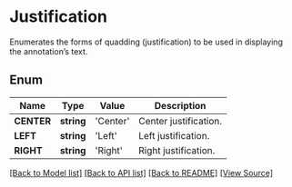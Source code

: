 ﻿# Justification
Enumerates the forms of quadding (justification) to be used in displaying the annotation’s text.

## Enum
Name | Type | Value | Description
------------ | ------------- | ------------- | -------------
**CENTER** | **string** | 'Center' | Center justification.
**LEFT** | **string** | 'Left' | Left justification.
**RIGHT** | **string** | 'Right' | Right justification.

[[Back to Model list]](../README.md#documentation-for-models) [[Back to API list]](../README.md#documentation-for-api-endpoints) [[Back to README]](../README.md) [[View Source]](../src/Aspose/PDF/Model/Justification.php)

